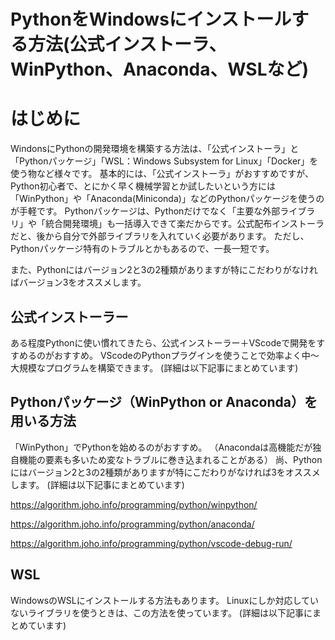 # PythonをWindowsにインストールする方法(公式インストーラ、WinPython、Anaconda、WSLなど)

# はじめに

WindonsにPythonの開発環境を構築する方法は、「公式インストーラ」と「Pythonパッケージ」「WSL：Windows Subsystem for Linux」「Docker」を使う物など様々です。
基本的には、「公式インストーラ」がおすすめですが、Python初心者で、とにかく早く機械学習とか試したいという方には「WinPython」や「Anaconda(Miniconda)」などのPythonパッケージを使うのが手軽です。
Pythonパッケージは、Pythonだけでなく「主要な外部ライブラリ」や「統合開発環境」も一括導入できて楽だからです。公式配布インストーラだと、後から自分で外部ライブラリを入れていく必要があります。
ただし、Pythonパッケージ特有のトラブルとかもあるので、一長一短です。

また、Pythonにはバージョン2と3の2種類がありますが特にこだわりがなければバージョン3をオススメします。

## 公式インストーラー

ある程度Pythonに使い慣れてきたら、公式インストーラー＋VScodeで開発をすすめるのがおすすめ。
VScodeのPythonプラグインを使うことで効率よく中～大規模なプログラムを構築できます。
(詳細は以下記事にまとめています)

## Pythonパッケージ（WinPython or Anaconda）を用いる方法

「WinPython」でPythonを始めるのがおすすめ。
（Anacondaは高機能だが独自機能の要素も多いため変なトラブルに巻き込まれることがある）
尚、Pythonにはバージョン2と3の2種類がありますが特にこだわりがなければ3をオススメします。
(詳細は以下記事にまとめています)

https://algorithm.joho.info/programming/python/winpython/

https://algorithm.joho.info/programming/python/anaconda/



https://algorithm.joho.info/programming/python/vscode-debug-run/

## WSL

WindowsのWSLにインストールする方法もあります。
Linuxにしか対応していないライブラリを使うときは、この方法を使っています。
(詳細は以下記事にまとめています)


